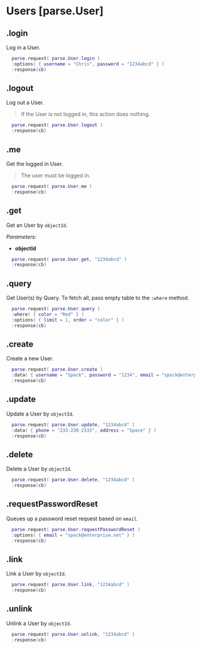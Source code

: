 # Users [parse.User]

## .login

Log in a User.

```lua
  parse.request( parse.User.login )
  :options( { username = "Chris", password = "1234abcd" } )
  :response(cb)
```

## .logout

Log out a User.

> If the User is not logged in, this action does nothing.

```lua
  parse.request( parse.User.logout )
  :response(cb)
```

## .me

Get the logged in User.

> The user must be logged in.

```lua
  parse.request( parse.User.me )
  :response(cb)
```

## .get

Get an User by `objectId`.

*Parameters:*

* __objectId__

```lua
  parse.request( parse.User.get, "1234abcd" )
  :response(cb)
```

## .query

Get User(s) by Query. To fetch all, pass empty table to the `:where` method.

```lua
  parse.request( parse.User.query )
  :where( { color = "Red" } )
  :options( { limit = 1, order = "color" } )
  :response(cb)
```

## .create

Create a new User.

```lua
  parse.request( parse.User.create )
  :data( { username = "Spock", password = "1234", email = "spock@enterprise.net" } )
  :response(cb)
```

## .update

Update a User by `objectId`.

```lua
  parse.request( parse.User.update, "1234abcd" )
  :data( { phone = "233-230-2333", address = "Space" } )
  :response(cb)
```

## .delete

Delete a User by `objectId`.

```lua
  parse.request( parse.User.delete, "1234abcd" )
  :response(cb)
```

## .requestPasswordReset

Queues up a password reset request based on `email`.

```lua
  parse.request( parse.User.requestPasswordReset )
  :options( { email = "spock@enterprise.net" } )
  :response(cb)
```

## .link

Link a User by `objectId`.

```lua
  parse.request( parse.User.link, "1234abcd" )
  :response(cb)
```

## .unlink

Unlink a User by `objectId`.

```lua
  parse.request( parse.User.unlink, "1234abcd" )
  :response(cb)
```

